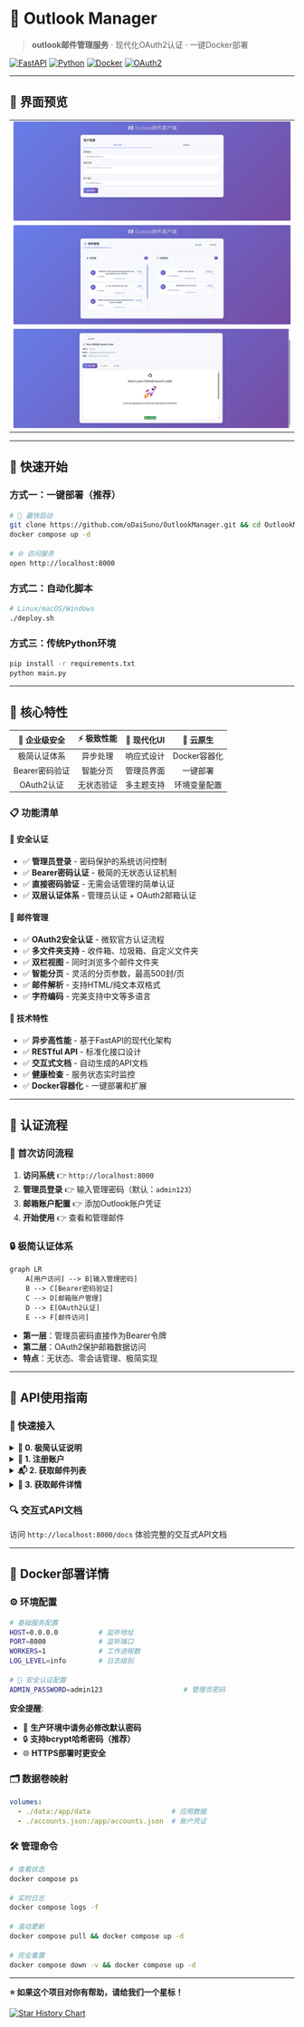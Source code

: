 # 📨 Outlook Manager
> **outlook邮件管理服务** · 现代化OAuth2认证 · 一键Docker部署

[![FastAPI](https://img.shields.io/badge/FastAPI-0.104+-00a393?style=flat-square&logo=fastapi)](https://fastapi.tiangolo.com/)
[![Python](https://img.shields.io/badge/Python-3.9+-3776ab?style=flat-square&logo=python&logoColor=white)](https://python.org/)
[![Docker](https://img.shields.io/badge/Docker-Ready-2496ed?style=flat-square&logo=docker&logoColor=white)](https://docker.com/)
[![OAuth2](https://img.shields.io/badge/OAuth2-Supported-orange?style=flat-square&logo=oauth)](https://oauth.net/)

---
## 🎨 界面预览

<table>
<tr>
<td><img src="images/image-20250626153740099.png" alt="邮件列表界面" /></td>
</tr>
<tr>
<td><img src="images/image-20250626153916629.png" alt="邮件详情界面" /></td>
</tr>
<tr>
<td><img src="images/image-20250626154045003.png" alt="双栏视图界面" /></td>
</tr>
</table>

---

## 🚀 快速开始

### 方式一：一键部署（推荐）

```bash
# 🎯 最快启动
git clone https://github.com/oDaiSuno/OutlookManager.git && cd OutlookManager
docker compose up -d

# 🌐 访问服务
open http://localhost:8000
```

### 方式二：自动化脚本

```bash
# Linux/macOS/Windows
./deploy.sh
```

### 方式三：传统Python环境

```bash
pip install -r requirements.txt
python main.py
```

---

## 🎁 核心特性

<div align="center">

| 🔐 **企业级安全** | ⚡ **极致性能** | 🎨 **现代化UI** | 🐳 **云原生** |
|:---:|:---:|:---:|:---:|
| 极简认证体系 | 异步处理 | 响应式设计 | Docker容器化 |
| Bearer密码验证 | 智能分页 | 管理员界面 | 一键部署 |
| OAuth2认证 | 无状态验证 | 多主题支持 | 环境变量配置 |

</div>

### 📋 功能清单

#### 🔐 安全认证
- ✅ **管理员登录** - 密码保护的系统访问控制
- ✅ **Bearer密码认证** - 极简的无状态认证机制
- ✅ **直接密码验证** - 无需会话管理的简单认证
- ✅ **双层认证体系** - 管理员认证 + OAuth2邮箱认证

#### 📧 邮件管理
- ✅ **OAuth2安全认证** - 微软官方认证流程
- ✅ **多文件夹支持** - 收件箱、垃圾箱、自定义文件夹
- ✅ **双栏视图** - 同时浏览多个邮件文件夹
- ✅ **智能分页** - 灵活的分页参数，最高500封/页
- ✅ **邮件解析** - 支持HTML/纯文本双格式
- ✅ **字符编码** - 完美支持中文等多语言

#### 🚀 技术特性
- ✅ **异步高性能** - 基于FastAPI的现代化架构
- ✅ **RESTful API** - 标准化接口设计
- ✅ **交互式文档** - 自动生成的API文档
- ✅ **健康检查** - 服务状态实时监控
- ✅ **Docker容器化** - 一键部署和扩展

---

## 🔐 认证流程

### 🚀 首次访问流程

1. **访问系统** 👉 `http://localhost:8000`
2. **管理员登录** 👉 输入管理密码（默认：`admin123`）
3. **邮箱账户配置** 👉 添加Outlook账户凭证
4. **开始使用** 👉 查看和管理邮件

### 🔒 极简认证体系

```mermaid
graph LR
    A[用户访问] --> B[输入管理密码]
    B --> C[Bearer密码验证]
    C --> D[邮箱账户管理]
    D --> E[OAuth2认证]
    E --> F[邮件访问]
```

- **第一层**：管理员密码直接作为Bearer令牌
- **第二层**：OAuth2保护邮箱数据访问
- **特点**：无状态、零会话管理、极简实现

---

## 🔧 API使用指南

### 🎯 快速接入

<details>
<summary><strong>🔐 0. 极简认证说明</strong></summary>

**极简认证机制**: 直接使用管理密码作为Bearer令牌，无需登录API。

所有API调用都需要在请求头中携带管理密码：
```bash
-H "Authorization: Bearer admin123"
```

**验证认证配置**:
```bash
curl "http://localhost:8000/auth/config" \
  -H "Authorization: Bearer admin123"
```

**响应示例**:
```json
{
  "auth_type": "bearer_password",
  "password_hashed": false
}
```

</details>

<details>
<summary><strong>📝 1. 注册账户</strong></summary>

```bash
curl -X POST "http://localhost:8000/accounts" \
  -H "Content-Type: application/json" \
  -H "Authorization: Bearer admin123" \
  -d '{
    "email": "your_email@outlook.com",
    "refresh_token": "your_refresh_token",
    "client_id": "your_client_id"
  }'
```

**响应示例**:
```json
{
  "email_id": "your_email@outlook.com",
  "message": "Account verified and saved successfully."
}
```

</details>

<details>
<summary><strong>📬 2. 获取邮件列表</strong></summary>

```bash
# 获取所有邮件（智能聚合）
curl "http://localhost:8000/emails/your_email@outlook.com?folder=all&page=1&page_size=100" \
  -H "Authorization: Bearer admin123"

# 仅收件箱
curl "http://localhost:8000/emails/your_email@outlook.com?folder=inbox" \
  -H "Authorization: Bearer admin123"

# 仅垃圾箱
curl "http://localhost:8000/emails/your_email@outlook.com?folder=junk" \
  -H "Authorization: Bearer admin123"
```

**响应示例**:
```json
{
  "email_id": "your_email@outlook.com",
  "folder_view": "all",
  "page": 1,
  "page_size": 100,
  "total_emails": 1247,
  "emails": [...]
}
```

</details>

<details>
<summary><strong>📖 3. 获取邮件详情</strong></summary>

```bash
curl "http://localhost:8000/emails/your_email@outlook.com/INBOX-12345" \
  -H "Authorization: Bearer admin123"
```

**响应示例**:
```json
{
  "message_id": "INBOX-12345",
  "subject": "重要：项目进展更新",
  "from_email": "sender@company.com",
  "to_email": "your_email@outlook.com",
  "date": "2024-01-20T10:30:00Z",
  "body_plain": "邮件正文...",
  "body_html": "<html>...</html>"
}
```

</details>

### 🔍 交互式API文档

访问 `http://localhost:8000/docs` 体验完整的交互式API文档

---

## 🐳 Docker部署详情

### ⚙️ 环境配置

```bash
# 基础服务配置
HOST=0.0.0.0          # 监听地址
PORT=8000             # 监听端口
WORKERS=1             # 工作进程数
LOG_LEVEL=info        # 日志级别

# 🔐 安全认证配置
ADMIN_PASSWORD=admin123                    # 管理员密码
```

**安全提醒**:
- 🚨 **生产环境中请务必修改默认密码**
- 🔒 **支持bcrypt哈希密码（推荐）**
- 🌐 **HTTPS部署时更安全**

### 🗂️ 数据卷映射

```yaml
volumes:
  - ./data:/app/data                    # 应用数据
  - ./accounts.json:/app/accounts.json  # 账户凭证
```

### 🛠️ 管理命令

```bash
# 查看状态
docker compose ps

# 实时日志
docker compose logs -f

# 滚动更新
docker compose pull && docker compose up -d

# 完全重置
docker compose down -v && docker compose up -d
```

---

**⭐ 如果这个项目对你有帮助，请给我们一个星标！**

[![Star History Chart](https://api.star-history.com/svg?repos=oDaiSuno/OutlookManager&type=Date)](https://www.star-history.com/#oDaiSuno/OutlookManager&Date)